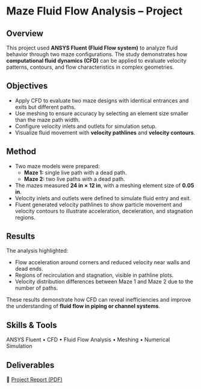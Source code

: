 # Maze Fluid Flow Analysis – Project

## Overview
This project used **ANSYS Fluent (Fluid Flow system)** to analyze fluid behavior through two maze configurations. The study demonstrates how **computational fluid dynamics (CFD)** can be applied to evaluate velocity patterns, contours, and flow characteristics in complex geometries.

## Objectives
- Apply CFD to evaluate two maze designs with identical entrances and exits but different paths.  
- Use meshing to ensure accuracy by selecting an element size smaller than the maze path width.  
- Configure velocity inlets and outlets for simulation setup.  
- Visualize fluid movement with **velocity pathlines** and **velocity contours**.  

## Method
- Two maze models were prepared:  
  - **Maze 1:** single live path with a dead path.  
  - **Maze 2:** two live paths with a dead path.  
- The mazes measured **24 in × 12 in**, with a meshing element size of **0.05 in**.  
- Velocity inlets and outlets were defined to simulate fluid entry and exit.  
- Fluent generated velocity pathlines to show particle movement and velocity contours to illustrate acceleration, deceleration, and stagnation regions.  

## Results
The analysis highlighted:  
- Flow acceleration around corners and reduced velocity near walls and dead ends.  
- Regions of recirculation and stagnation, visible in pathline plots.  
- Velocity distribution differences between Maze 1 and Maze 2 due to the number of paths.  

These results demonstrate how CFD can reveal inefficiencies and improve the understanding of **fluid flow in piping or channel systems**.

## Skills & Tools
ANSYS Fluent • CFD • Fluid Flow Analysis • Meshing • Numerical Simulation  

## Deliverables
📄 [Project Report (PDF)](https://github.com/user-attachments/files/22568237/Project.1.330.pdf)

